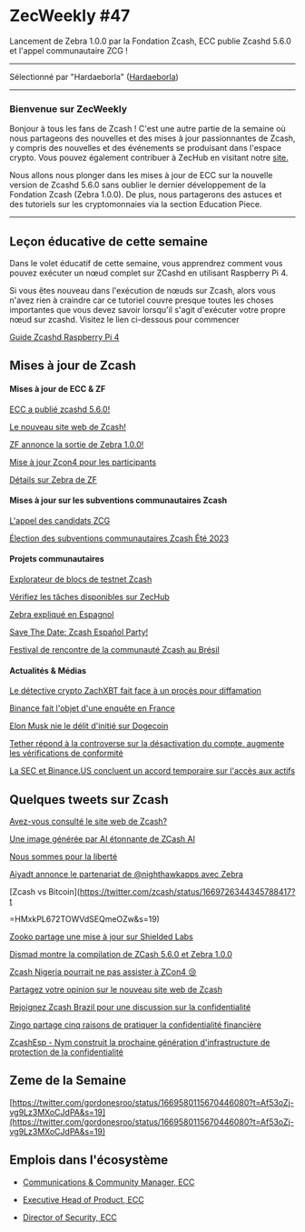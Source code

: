 # ZecWeekly #47

Lancement de Zebra 1.0.0 par la Fondation Zcash, ECC publie Zcashd 5.6.0 et l'appel communautaire ZCG !

---

Sélectionné par "Hardaeborla" ([Hardaeborla](https://twitter.com/ayanlajaadebola))

---

### Bienvenue sur ZecWeekly

Bonjour à tous les fans de Zcash ! C'est une autre partie de la semaine où nous partageons des nouvelles et des mises à jour passionnantes de Zcash, y compris des nouvelles et des événements se produisant dans l'espace crypto. Vous pouvez également contribuer à ZecHub en visitant notre [site.](https://wiki.zechub.xyz/contribute)

Nous allons nous plonger dans les mises à jour de ECC sur la nouvelle version de Zcashd 5.6.0 sans oublier le dernier développement de la Fondation Zcash (Zebra 1.0.0). De plus, nous partagerons des astuces et des tutoriels sur les cryptomonnaies via la section Education Piece.

---

## Leçon éducative de cette semaine 

Dans le volet éducatif de cette semaine, vous apprendrez comment vous pouvez exécuter un nœud complet sur ZCashd en utilisant Raspberry Pi 4. 

Si vous êtes nouveau dans l'exécution de nœuds sur Zcash, alors vous n'avez rien à craindre car ce tutoriel couvre presque toutes les choses importantes que vous devez savoir lorsqu'il s'agit d'exécuter votre propre nœud sur zcashd. Visitez le lien ci-dessous pour commencer 

[Guide Zcashd Raspberry Pi 4](https://github.com/ZecHub/zechub/blob/main/site/guides/RaspberryPi4FullNode.md) 


## Mises à jour de Zcash

#### Mises à jour de ECC & ZF 

[ECC a publié zcashd 5.6.0!](https://twitter.com/ElectricCoinCo/status/1669135148351119361?t=VRA3a4YMB-fVJrg9A3G89g&s=19) 

[Le nouveau site web de Zcash!](https://z.cash)

[ZF annonce la sortie de Zebra 1.0.0!](https://twitter.com/ZcashFoundation/status/1669058146705326081?t=kT2uc6z8TDo2l_FP3cVo7w&s=19)

[Mise à jour Zcon4 pour les participants](https://twitter.com/ZcashFoundation/status/1669433014969835521?t=Pz2VIcTnG786y-P1ELI61g&s=19)

[Détails sur Zebra de ZF](https://twitter.com/ZcashFoundation/status/1669465539951972353?t=QNXR6ufBrsvjcDH2wBzuCQ&s=19) 

#### Mises à jour sur les subventions communautaires Zcash

[L'appel des candidats ZCG](https://twitter.com/ZcashCommGrants/status/1669794745357312017?t=4t4qhXh6aEYAS9r-0HFjJw&s=19) 

[Élection des subventions communautaires Zcash Été 2023](https://twitter.com/zcash_community/status/1667666811955945491?t=NwycncxDGm7Yrda9i-zV2A&s=19)

#### Projets communautaires

[Explorateur de blocs de testnet Zcash](https://twitter.com/ZcashExplorer/status/1669415647082864641?t=4kKeqtOnRVnOsjo0pWjOdA&s=19)

[Vérifiez les tâches disponibles sur ZecHub](https://twitter.com/ZecHub/status/1668665981827264528?t=61LHMJS4Q9dtRF3utuJ8hQ&s=19) 

[Zebra expliqué en Espagnol](https://twitter.com/zcashesp/status/1669855827438477313?t=DQmq2jmT9dwMbLwil1xyhw&s=19) 

[Save The Date: Zcash Español Party!](https://twitter.com/gordonesroo/status/1668985460142530562?t=QNnoOSQchWFFP69cEM8h9g&s=19) 

[Festival de rencontre de la communauté Zcash au Brésil](https://twitter.com/zcashbrazil/status/1668999785297203202?t=ZlmbQlyJNFYMIqXIpn0m3g&s=19) 

#### Actualités & Médias

[Le détective crypto ZachXBT fait face à un procès pour diffamation](https://www.coindesk.com/business/2023/06/16/crypto-detective-zachxbt-faces-defamation-lawsuit/?utm_medium=referral&utm_source=rss&utm_campaign=headlines) 

[Binance fait l'objet d'une enquête en France](https://coindesk.com/policy/2023/06/16/binance-under-investigation-in-france-accused-of-aggravated-money-laundering) 

[Elon Musk nie le délit d'initié sur Dogecoin](https://decrypt.co/145043/elon-musk-dogecoin-wallets-insider-trading) 

[Tether répond à la controverse sur la désactivation du compte, augmente les vérifications de conformité](https://cointelegraph.com/news/tether-responds-to-account-deactivation-controversy) 

[La SEC et Binance.​​US concluent un accord temporaire sur l'accès aux actifs](https://cointelegraph.com/news/sec-and-binance-us-strike-deal-on-asset-access) 

## Quelques tweets sur Zcash

[Avez-vous consulté le site web de Zcash?](https://twitter.com/zcash/status/1669442944502321248?t=EWDbabxtvbLtR989S_0kWg&s=19) 

[Une image générée par AI étonnante de ZCash AI](https://twitter.com/ZcashAI/status/1670057331588059140?t=Gz0Tu75wu4-GVyVjFDaG0A&s=19) 

[Nous sommes pour la liberté](https://twitter.com/zcash/status/1669397156212375583?t=_Of8yUiBLnSILaWaa1kwoQ&s=19) 

[Aiyadt annonce le partenariat de @nighthawkapps avec Zebra](https://twitter.com/aiyadt/status/1669070325919760385?t=zOWlCZjv_BfXZ7DlLcvPWA&s=19) 

[Zcash vs Bitcoin](https://twitter.com/zcash/status/1669726344345788417?t

=HMxkPL672TOWVdSEQmeOZw&s=19) 

[Zooko partage une mise à jour sur Shielded Labs](https://twitter.com/zooko/status/1668351818848673793?t=hXmnE6OySqho57njWFyO-g&s=19)

[Dismad montre la compilation de ZCash 5.6.0 et Zebra 1.0.0](https://twitter.com/dismad8/status/1669147600220717056?t=OV14vXjZ3DUPewW1IN9puA&s=19) 

[Zcash Nigeria pourrait ne pas assister à ZCon4 😢](https://twitter.com/ZcashNigeria/status/1667782913289510912?t=9fO-8SjLn1o9LAlJm1cLUA&s=19) 

[Partagez votre opinion sur le nouveau site web de Zcash](https://twitter.com/zcashesp/status/1669791594558398485?t=YkSv3-mjTFg7Grz7Yg85xQ&s=19) 

[Rejoignez Zcash Brazil pour une discussion sur la confidentialité](https://twitter.com/zcashbrazil/status/1669500069588893696?t=TtGgOxCM_AmG3cv5rgSjxg&s=19) 

[Zingo partage cinq raisons de pratiquer la confidentialité financière](https://twitter.com/ZingoLabs/status/1668746421284089861?t=c1AnNFSeyqHBSuC8UDsUkg&s=19) 

[ZcashEsp - Nym construit la prochaine génération d'infrastructure de protection de la confidentialité](https://twitter.com/zcashesp/status/1669359117167890445?s=19)

## Zeme de la Semaine

 [https://twitter.com/gordonesroo/status/1669580115670446080?t=Af53oZj-vg9Lz3MXoCJdPA&s=19](https://twitter.com/gordonesroo/status/1669580115670446080?t=Af53oZj-vg9Lz3MXoCJdPA&s=19) 

## Emplois dans l'écosystème

- [Communications & Community Manager, ECC](https://apply.workable.com/electric-coin-company/j/0EB27EE759)

- [Executive Head of Product, ECC](https://apply.workable.com/electric-coin-company/j/6ACEC09B90/)

- [Director of Security, ECC](https://apply.workable.com/electric-coin-company/j/E68A4C20E2/)
